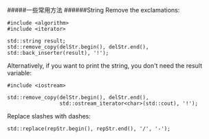 #####一些常用方法
######String
Remove the exclamations:

	#include <algorithm>
	#include <iterator>
	
	std::string result;
	std::remove_copy(delStr.begin(), delStr.end(), std::back_inserter(result), '!');

Alternatively, if you want to print the string, you don't need the result variable:

	#include <iostream>
	
	std::remove_copy(delStr.begin(), delStr.end(),
	                 std::ostream_iterator<char>(std::cout), '!');

Replace slashes with dashes:

	std::replace(repStr.begin(), repStr.end(), '/', '-');